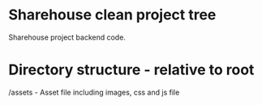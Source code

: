 # Sharehouse clean project tree
Sharehouse project backend code.

# Directory structure - relative to root 
/assets - Asset file including images, css and js file 
